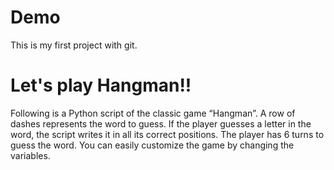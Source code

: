 # Demo

This is my first project with git.

# Let's play Hangman!!

Following is a Python script of the classic game “Hangman”. A row of dashes represents the word to guess. If the player guesses a letter in the word, the script writes it in all its correct positions.  The player has 6 turns to guess the word. You can easily customize the game by changing the variables. 